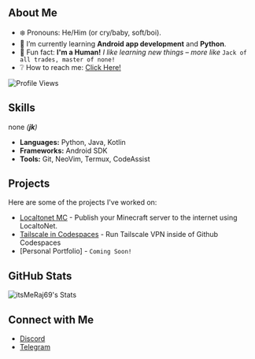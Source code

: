 ## About Me

- ❄️ Pronouns: He/Him (or cry/baby, soft/boi).
- 🐥 I’m currently learning **Android app development** and **Python**.
- 🥢 Fun fact: **I'm a Human!** *I like learning new things – more like* `Jack of all trades, master of none!`
- ❔ How to reach me: [Click Here!](https://github.com/itsMeRaj69#connect-with-me)

![Profile Views](https://komarev.com/ghpvc/?username=itsMeRaj69) 

## Skills
none *(**jk**)*

- **Languages:** Python, Java, Kotlin
- **Frameworks:** Android SDK
- **Tools:** Git, NeoVim, Termux, CodeAssist

## Projects

Here are some of the projects I've worked on:

- [Localtonet MC](https://github.com/itsMeRaj69/localtonet-mc ) - Publish your Minecraft server to the internet using LocaltoNet.
- [Tailscale in Codespaces](https://github.com/itsMeRaj69/tailscale-codespaces) - Run Tailscale VPN inside of Github Codespaces
- [Personal Portfolio] - `Coming Soon!`

## GitHub Stats

![itsMeRaj69's Stats](https://github-readme-stats.vercel.app/api?username=itsMeRaj69&theme=material-palenight&show_icons=true&hide_border=false&count_private=true)

## Connect with Me

- [Discord](https://discord.com/users/892259622621151252)
- [Telegram](https://iamraj69.t.me)
